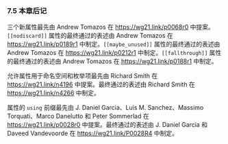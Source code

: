 ### 7.5    本章后记

三个新属性最先由 Andrew Tomazos 在 https://wg21.link/p0068r0 中提案。`[[nodiscard]]` 属性的最终通过的表述由 Andrew Tomazos 在 https://wg21.link/p0189r1 中制定。`[[maybe_unused]]` 属性的最终通过的表述由 Andrew Tomazos 在 https://wg21.link/p0212r1 中制定。`[[fallthrough]]` 属性的最终通过的表述由 Andrew Tomazos 在 https://wg21.link/p0188r1 中制定。

允许属性用于命名空间和枚举项最先由 Richard Smith 在 https://wg21.link/n4196 中提案。最终通过的表述由 Richard Smith 在 https://wg21.link/n4266 中制定。

属性的 `using` 前缀最先由 J. Daniel Garcia、Luis M. Sanchez、Massimo Torquati、Marco Danelutto 和 Peter Sommerlad 在 https://wg21.link/p0028r0 中提案。最终通过的表述由 J. Daniel Garcia 和 Daveed Vandevoorde 在 https://wg21.link/P0028R4 中制定。